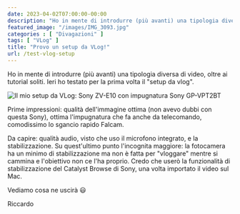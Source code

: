 ```yaml
---
date: 2023-04-02T07:00:00-00:00
description: "Ho in mente di introdurre (più avanti) una tipologia diversa di video, oltre ai tutorial soliti. Ieri ho testato per la prima volta il setup da vlog."
featured_image: "/images/IMG_3093.jpg"
categories : [ "Divagazioni" ]
tags: [ "VLog" ]
title: "Provo un setup da VLog!"
url: /test-vlog-setup
---
```

Ho in mente di introdurre (più avanti) una tipologia diversa di video, oltre ai tutorial soliti. Ieri ho testato per la prima volta il "setup da vlog".

![Il mio setup da VLog: Sony ZV-E10 con impugnatura Sony GP-VPT2BT](/images/IMG_3093.jpg)

Prime impressioni: qualità dell'immagine ottima (non avevo dubbi con questa Sony), ottima l'impugnatura che fa anche da telecomando, comodissimo lo sgancio rapido Falcam.

Da capire: qualità audio, visto che uso il microfono integrato, e la stabilizzazione.
Su quest'ultimo punto l'incognita maggiore: la fotocamera ha un minimo di stabilizzazione ma non è fatta per "vloggare" mentre si cammina e l'obiettivo non ce l'ha proprio.
Credo che userò la funzionalità di stabilizzazione del Catalyst Browse di Sony, una volta importato il video sul Mac.

Vediamo cosa ne uscirà 😃

Riccardo